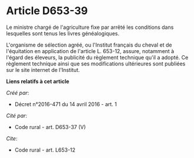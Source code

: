 # Article D653-39

Le ministre chargé de l'agriculture fixe par arrêté les conditions dans lesquelles sont tenus les livres généalogiques. 

L'organisme de sélection agréé, ou l'Institut français du cheval et de l'équitation en application de l'article L. 653-12,
assure, notamment à l'égard des éleveurs, la publicité du règlement technique qu'il a adopté. Ce règlement technique ainsi
que ses modifications ultérieures sont publiées sur le site internet de l'Institut.

**Liens relatifs à cet article**

_Créé par_:

  - Décret n°2016-471 du 14 avril 2016 - art. 1

_Cité par_:

  - Code rural - art. D653-37 (V)

_Cite_:

  - Code rural - art. L653-12
